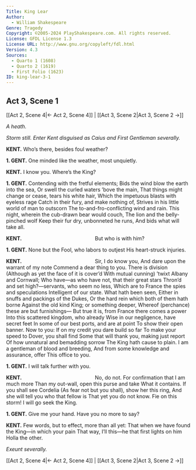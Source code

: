 ```yaml
---
Title: King Lear
Author: 
  - William Shakespeare
Genre: Tragedy
Copyright: ©2005-2024 PlayShakespeare.com. All rights reserved.
License: GFDL License 1.3
License URL: http://www.gnu.org/copyleft/fdl.html
Version: 4.3
Sources:
  - Quarto 1 (1608)
  - Quarto 2 (1619)
  - First Folio (1623)
ID: king-lear-3-1
---
```


## Act 3, Scene 1
[[Act 2, Scene 4|← Act 2, Scene 4]] | [[Act 3, Scene 2|Act 3, Scene 2 →]]

*A heath.*

*Storm still. Enter Kent disguised as Caius and First Gentleman severally.*

**KENT.**
Who’s there, besides foul weather?

**1. GENT.**
One minded like the weather, most unquietly.

**KENT.**
I know you. Where’s the King?

**1. GENT.**
Contending with the fretful elements;
Bids the wind blow the earth into the sea,
Or swell the curled waters ’bove the main,
That things might change or cease, tears his white hair,
Which the impetuous blasts with eyeless rage
Catch in their fury, and make nothing of,
Strives in his little world of man to outscorn
The to-and-fro-conflicting wind and rain.
This night, wherein the cub-drawn bear would couch,
The lion and the belly-pinched wolf
Keep their fur dry, unbonneted he runs,
And bids what will take all.

**KENT.**
              But who is with him?

**1. GENT.**
None but the Fool, who labors to outjest
His heart-struck injuries.

**KENT.**
              Sir, I do know you,
And dare upon the warrant of my note
Commend a dear thing to you. There is division
(Although as yet the face of it is cover’d
With mutual cunning) ’twixt Albany and Cornwall;
Who have—as who have not, that their great stars
Thron’d and set high?—servants, who seem no less,
Which are to France the spies and speculations
Intelligent of our state. What hath been seen,
Either in snuffs and packings of the Dukes,
Or the hard rein which both of them hath borne
Against the old kind King; or something deeper,
Whereof (perchance) these are but furnishings⁠—
But true it is, from France there comes a power
Into this scattered kingdom, who already
Wise in our negligence, have secret feet
In some of our best ports, and are at point
To show their open banner. Now to you:
If on my credit you dare build so far
To make your speed to Dover, you shall find
Some that will thank you, making just report
Of how unnatural and bemadding sorrow
The King hath cause to plain.
I am a gentleman of blood and breeding,
And from some knowledge and assurance, offer
This office to you.

**1. GENT.**
I will talk further with you.

**KENT.**
              No, do not.
For confirmation that I am much more
Than my out-wall, open this purse and take
What it contains. If you shall see Cordelia
(As fear not but you shall), show her this ring,
And she will tell you who that fellow is
That yet you do not know. Fie on this storm!
I will go seek the King.

**1. GENT.**
Give me your hand. Have you no more to say?

**KENT.**
Few words, but to effect, more than all yet:
That when we have found the King—in which your pain
That way, I’ll this—he that first lights on him
Holla the other.

*Exeunt severally.*

[[Act 2, Scene 4|← Act 2, Scene 4]] | [[Act 3, Scene 2|Act 3, Scene 2 →]]